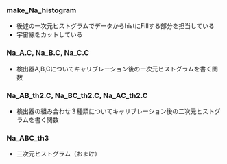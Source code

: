 ### make_Na_histogram
- 後述の一次元ヒストグラムでデータからhistにFillする部分を担当している
- 宇宙線をカットしている

### Na_A.C, Na_B.C, Na_C.C
- 検出器A,B,Cについてキャリブレーション後の一次元ヒストグラムを書く関数

### Na_AB_th2.C, Na_BC_th2.C, Na_AC_th2.C
- 検出器の組み合わせ３種類についてキャリブレーション後の二次元ヒストグラムを書く関数

### Na_ABC_th3
- 三次元ヒストグラム（おまけ）
